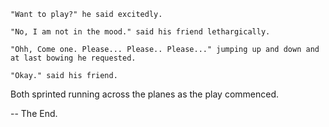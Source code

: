     "Want to play?" he said excitedly.

    "No, I am not in the mood." said his friend lethargically.

    "Ohh, Come one. Please... Please.. Please..." jumping up and down and at last bowing he requested.

    "Okay." said his friend.
    
Both sprinted running across the planes as the play commenced.

-- The End.